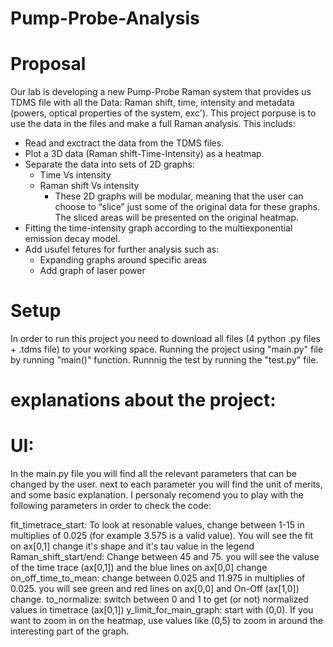 # Pump-Probe-Analysis
# Proposal 
Our lab is developing a new Pump-Probe Raman system that provides us TDMS file with all the Data: Raman shift, time, intensity and metadata (powers, optical properties of the system, exc').
This project porpuse is to use the data in the files and make a full Raman analysis.
This includs:
- Read and exctract the data from the TDMS files.
- Plot a 3D data (Raman shift-Time-Intensity) as a heatmap.
- Separate the data into sets of 2D graphs:
  - Time Vs intensity
  - Raman shift Vs intensity
    * These 2D graphs will be modular, meaning that the user can choose to “slice” just some of the original data for these graphs. The sliced areas will be presented on the original heatmap.
- Fitting the time-intensity graph according to the multiexponential emission decay model.
- Add usufel fetures for further analysis such as:
  - Expanding graphs around specific areas
  - Add graph of laser power

# Setup
In order to run this project you need to download all files (4 python .py files + .tdms file) to your working space.
Running the project using "main.py" file by running "main()" function.
Runnnig the test by running the "test.py" file.

# explanations about the project:
# UI:
In the main.py file you will find all the relevant parameters that can be changed by the user.
next to each parameter you will find the unit of merits, and some basic explanation.
I personaly recomend you to play with the following parameters in order to check the code:

fit_timetrace_start: To look at resonable values, change between 1-15 in multiplies of 0.025 (for example 3.575 is a valid value). You will see the fit on ax[0,1] change it's shape and it's tau value in the legend
Raman_shift_start/end: Change between 45 and 75. you will see the valuse of the time trace (ax[0,1]) and the blue lines on ax[0,0] change
on_off_time_to_mean: change between 0.025 and 11.975 in multiplies of 0.025. you will see green and red lines on ax[0,0] and On-Off (ax[1,0]) change.
to_normalize: switch between 0 and 1 to get (or not) normalized values in timetrace (ax[0,1])
y_limit_for_main_graph: start with (0,0). If you want to zoom in on the heatmap, use values like (0,5) to zoom in around the interesting part of the graph.



